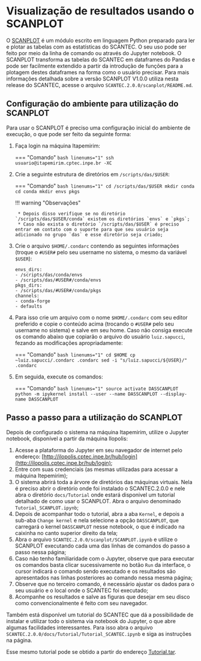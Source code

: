 #  Visualização de resultados usando o SCANPLOT

O [SCANPLOT](https://gam-dimnt-cptec.github.io/SCANPLOT/) é um módulo escrito em linguagem Python preparado para ler e plotar as tabelas com as estatísticas do SCANTEC. O seu uso pode ser feito por meio da linha de comando ou através do Jupyter notebook. O SCANPLOT transforma as tabelas do SCANTEC em dataframes do Pandas e pode ser facilmente extendido a partir da introdução de funções para a plotagem destes dataframes na forma como o usuário precisar. Para mais informações detalhada sobre a versão SCANPLOT V1.0.0 utiliza nesta release do SCANTEC, acesse o arquivo `SCANTEC.2.0.0/scanplot/README.md`.

##  Configuração do ambiente para utilização do SCANPLOT

Para usar o SCANPLOT é preciso uma configuração inicial do ambiente de execução, o que pode ser feito da seguinte forma:

1. Faça login na máquina Itapemirim:

    === "Comando"
        ```bash linenums="1"
        ssh usuario@itapemirim.cptec.inpe.br -XC
        ```

2. Crie a seguinte estrutura de diretórios em `/scripts/das/$USER`:

    === "Comando"
        ```bash linenums="1"
        cd /scripts/das/$USER
        mkdir conda
        cd conda
        mkdir envs pkgs
        ```

    !!! warning "Observações"
    
        * Depois disso verifique se no diretório `/scripts/das/$USER/conda` existem os diretórios `envs` e `pkgs`;
        * Caso não exista o diretório `/scripts/das/$USER` é preciso entrar em contato com o suporte para que seu usuário seja adicionado no grupo `das` e esse diretório seja criado;

3. Crie o arquivo `$HOME/.condarc` contendo as seguintes informações (troque o `#USER#` pelo seu username no sistema, o mesmo da variável `$USER`):

    ```
    envs_dirs:
    - /scripts/das/conda/envs
    - /scripts/das/#USER#/conda/envs
    pkgs_dirs:
    - /scripts/das/#USER#/conda/pkgs
    channels:
    - conda-forge
    - defaults
    ```

2. Para isso crie um arquivo com o nome `$HOME/.condarc` com seu editor preferido e copie o conteúdo acima (trocando o `#USER#` pelo seu username no sistema) e salve em seu home. Caso não consiga execute os comando abaixo que copiarão o arquivo do usuário `luiz.sapucci`, fezando as modificações apropriadamente:

    === "Comando"
        ```bash linenums="1"
        cd $HOME
        cp ~luiz.sapucci/.condarc .condarc
        sed -i "s/luiz.sapucci/${USER}/" .condarc
        ```

3. Em seguida, execute os comandos:

    === "Comando"
        ```bash linenums="1"
        source activate DASSCANPLOT
        python -m ipykernel install --user --name DASSCANPLOT --display-name DASSCANPLOT
        ```

## Passo a passo para a utilização do SCANPLOT

Depois de configurado o sistema na máquina Itapemirim, utilize o Jupyter notebook, disponível a partir da máquina Ilopolis:

1. Acesse a plataforma do Jupyter em seu navegador de internet pelo endereço: [http://ilopolis.cptec.inpe.br/hub/login](http://ilopolis.cptec.inpe.br/hub/login);
2. Entre com suas credenciais (as mesmas utilizadas para acessar a máquina Itepemirim);
3. O sistema abrirá toda a árvore de diretórios das máquinas virtuais. Nela é preciso abrir o diretório onde foi instalado o SCANTEC.2.0.0 e nele abra o diretório `docs/Tutorial` onde estará disponivel um tutorial detalhado de como usar o SCANPLOT. Abra o arquivo denominado `Tutorial_SCANPLOT.ipynb`; 
4. Depois de acompanhar todo o tutorial, abra a aba `Kernel`, e depois a sub-aba `Change kernel` e nela selecione a opção `DASSCANPLOT`, que carregará o kernel `DASSCANPLOT` nesse notebook, o que é indicado na caixinha no canto superior direito da tela;
5. Abra o arquivo `SCANTEC.2.0.0/scanplot/SCANPLOT.ipynb` e utilize o SCANPLOT executando cada uma das linhas de comandos do passo a passo nessa página;
6. Caso não tenho familiaridade com o Jupyter, observe que para executar os comandos basta clicar sucessivamente no botão `Run` da interface, o cursor indicará o comando sendo executado e os resultados são apresentados nas linhas posteriores ao comando nessa mesma página;
7. Observe que no terceiro comando, é necessário ajustar os dados para o seu usuário e o local onde o SCANTEC foi executado;
8. Acompanhe os resultados e salve as figuras que desejar em seu disco como convencionalmente é feito com seu navegador.

Também está disponível um tutorial do SCANTEC que dá a possibilidade de instalar e utilizar todo o sistema via notebook do Jupyter, o que abre algumas facilidades interessantes. Para isso abra o arquivo `SCANTEC.2.0.0/docs/Tutorial/Tutorial_SCANTEC.ipynb` e siga as instruções na página.

Esse mesmo tutorial pode se obtido a partir do endereço [Tutorial.tar](https://github.com/GAM-DIMNT-CPTEC/SCANTEC/releases/download/V2.0.0/Tutorial.tar).
